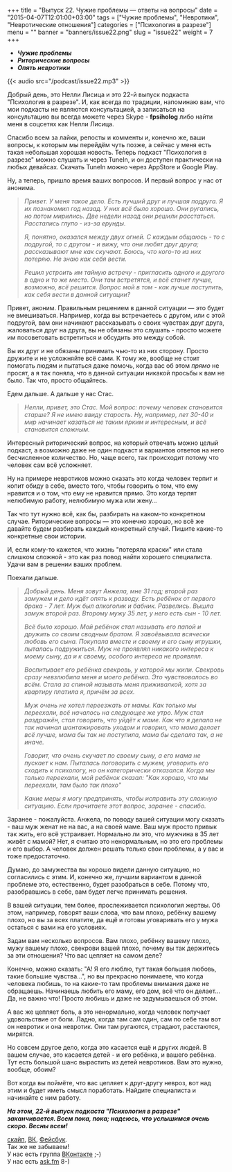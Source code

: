 +++
title = "Выпуск 22. Чужие проблемы — ответы на вопросы"
date = "2015-04-07T12:01:00+03:00"
tags = ["Чужие проблемы", "Невротики", "Невротические отношения"]
categories = ["Психология в разрезе"]
menu = ""
banner = "banners/issue22.png"
slug = "issue22"
weight = 7
+++

- ***Чужие проблемы***
- ***Риторические вопросы***
- ***Опять невротики***

{{< audio src="/podcast/issue22.mp3" >}}

Добрый день, это Нелли Лисица и это 22-й выпуск подкаста "Психология в разрезе". И, как всегда по традиции, напоминаю вам, что мои подкасты не являются консультацией, а записаться на консультацию вы всегда можете через Skype - **fpsiholog** либо найти меня в соцсетях как Нелли Лисица. 

Спасибо всем за лайки, репосты и комменты и, конечно же, ваши вопросы, к которым мы перейдём чуть позже, а сейчас у меня есть такая небольшая хорошая новость. Теперь подкаст "Психология в разрезе" можно слушать и через TuneIn, и он доступен практически на любых девайсах. Скачать TuneIn можно через AppStore и Google Play. 

Ну, а теперь, пришло время ваших вопросов. И первый вопрос у нас от анонима.
<!--more-->

>*Привет. У меня такое дело. Есть лучший друг и лучшая подруга. Я их познакомил год назад. У них всё было хорошо. Они ругались, но потом мирились. Две недели назад они решили расстаться. Расстались глупо - из-за ерунды.*
>
>*Я, понятно, оказался между двух огней. С каждым общаюсь - то с подругой, то с другом - и вижу, что они любят друг друга; рассказывают мне как скучают. Боюсь, что кого-то из них потеряю. Не знаю как себя вести.*
>
>*Решил устроить им тайную встречу - пригласить одного и другого в одно и то же место. Они там встретятся, и всё станет лучше, возможно, всё решится. Вопрос мой в том - как лучше поступить, как себя вести в данной ситуации?*

Привет, аноним. Правильным решением в данной ситуации — это будет не вмешиваться. Например, когда вы встречаетесь с другом, или с этой подругой, вам они начинают рассказывать о своих чувствах друг друга, жаловаться друг на друга, вы не обязаны это слушать - просто можете им посоветовать встретиться и обсудить это между собой. 

Вы их друг и не обязаны принимать чью-то из них сторону. Просто дружите и не усложняйте всё сами. К тому же, вообще не стоит помогать людям и пытаться даже помочь, когда вас об этом *прямо* не просят, а я так поняла, что в данной ситуации никакой просьбы к вам не было. Так что, просто общайтесь. 

Едем дальше. А дальше у нас Стас.

>*Нелли, привет, это Стас. Мой вопрос: почему человек становится старше? Я не имею ввиду старость. Ну, например, лет 30-40 и мир начинает казаться не таким ярким и интересным, и всё становится сложным.*

Интересный риторический вопрос, на который отвечать можно целый подкаст, а возможно даже не один подкаст и вариантов ответов на него бесчисленное количество. Но, чаще всего, так происходит потому что человек сам всё усложняет. 

Ну на примере невротиков можно сказать это когда человек терпит и копит обиду в себе, вместо того, чтобы говорить о том, что ему нравится и о том, что ему не нравится прямо. Это когда терпят нелюбимую работу, нелюбимую мужа или жену…

Так что тут нужно всё, как бы, разбирать на каком-то конкретном случае. Риторические вопросы — это конечно хорошо, но всё же давайте будем разбирать каждый конкретный случай. Пишите какие-то конкретные свои истории. 

И, если кому-то кажется, что жизнь "потеряла краски" или стала слишком сложной - это как раз повод найти хорошего специалиста. Удачи вам в решении ваших проблем.

Поехали дальше. 

>*Добрый день. Меня зовут Анжела, мне 31 год; второй раз замужем и дело идёт опять к разводу. Есть ребёнок от первого брака - 7 лет. Муж был алкоголик и бабник. Развелись. Вышла замуж второй раз. Второму мужу 35 лет, у него есть сын - 10 лет.*
>
>*Всё было хорошо. Мой ребёнок стал называть его папой и дружить со своим сводным братом. Я завоёвывала всячески любовь его сына. Покупала вместе и своему и его сыну игрушки, пыталась подружиться. Муж не проявлял никакого интереса к моему сыну, да и к своему, особого интереса не проявлял.*
>
>*Воспитывает его ребёнка свекровь, у которой мы жили. Свекровь сразу невзлюбила меня и моего ребёнка. Это чувствовалось во всём. Стала за спиной называть меня приживалкой, хотя за квартиру платила я, причём за всех.*
>
>*Муж очень не хотел переезжать от мамы. Как только мы переехали, всё началось на следующее же утро. Муж стал раздражён, стал говорить, что уйдёт к маме. Как что я делала не так начинал шантажировать уходом и говорил, что мама делает всё лучше, мама бы так не поступила, мама бы сделала так, а не иначе.*
>
>*Говорит, что очень скучает по своему сыну, а его мама не пускает к нам. Пыталась поговорить с мужем, уговорить его сходить к психологу, но он категорически отказался. Когда мы только переехали, мой ребёнок сказал: "Как хорошо, что мы переехали, там было так плохо"*
>
>*Какие меры я могу предпринять, чтобы исправить эту сложную ситуацию. Если прочитаете этот вопрос, заранее - спасибо.*

Заранее - пожалуйста. Анжела, по поводу вашей ситуации могу сказать - ваш муж женат не на вас, а на своей маме. Ваш муж просто привык так жить, его всё устраивает. Нормально ли это, что мужчина в 35 лет живёт с мамой? Нет, я считаю это ненормальным, но это его проблемы и его выбор. А человек должен решать только свои проблемы, а у вас и тоже предостаточно. 

Думаю, до замужества вы хорошо видели данную ситуацию, но согласились с этим. И, конечно же, лучшим вариантом в данной проблеме это, естественно, будет разобраться в себе. Потому что, разобравшись в себе, вам будет легче принимать решения. 

В вашей ситуации, тем более, прослеживается психология жертвы. Об этом, например, говорят ваши слова, что вам плохо, ребёнку вашему плохо, но вы за всех платите, да ещё и готовы уговаривать его у мужа остаться с вами на его условиях. 

Задам вам несколько вопросов. Вам плохо, ребёнку вашему плохо, мужу вашему плохо, свекрови вашей плохо, почему вы так держитесь за эти отношения? Что вас цепляет на самом деле?

Конечно, можно сказать: "А! Я его люблю, тут такая большая любовь, такие большие чувства…", но вы прекрасно понимаете, что когда человека любишь, то на какие-то там проблемы внимания даже не обращаешь. Начинаешь любить его маму, его дом, всё что он делает… Да, не важно что! Просто любишь и даже не задумываешься об этом. 

А вас же цепляет боль, а это ненормально, когда человек получает удовольствие от боли. Ладно, когда там сам один, сам по себе там вот он невротик и она невротик. Они там ругаются, страдают, расстаются, мирятся. 

Но совсем другое дело, когда это касается ещё и других людей. В вашем случае, это касается детей - и его ребёнка, и вашего ребёнка. Тут есть большой шанс вырастить из детей невротиков. Вам это нужно, вообще, обоим?

Вот когда вы поймёте, что вас цепляет к друг-другу невроз, вот над этим и будет иметь смысл поработать. Найдите специалиста и начинайте с ним работу. 

***На этом, 22-й выпуск подкаста "Психология в разрезе" заканчивается. Всем пока, пока; надеюсь, что услышимся очень скоро. Весны всем!***


<a href="skype:fpsiholog?userinfo">скайп</a>, <a href="https://vk.com/sunnybunnyf">ВК</a>, <a href="https://www.facebook.com/SunnyBunnyF">Фейсбук</a>.<br>
Так же не забываем!<br>
У нас есть группа <a href="https://vk.com/fpsiholog">ВКонтакте</a> ;-)<br>
У нас есть <a href="http://ask.fm/fpsiholog">ask.fm</a> 8-)